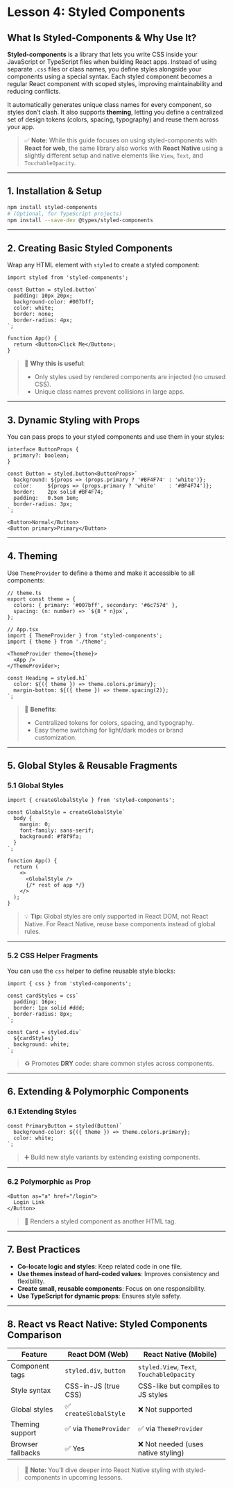 # Lesson 4: Styled Components

## What Is Styled-Components & Why Use It?

**Styled-components** is a library that lets you write CSS inside your JavaScript or TypeScript files when building React apps. Instead of using separate `.css` files or class names, you define styles alongside your components using a special syntax. Each styled component becomes a regular React component with scoped styles, improving maintainability and reducing conflicts.

It automatically generates unique class names for every component, so styles don’t clash. It also supports **theming**, letting you define a centralized set of design tokens (colors, spacing, typography) and reuse them across your app.

> ✅ **Note:** While this guide focuses on using styled-components with **React for web**, the same library also works with **React Native** using a slightly different setup and native elements like `View`, `Text`, and `TouchableOpacity`.

---

## 1. Installation & Setup

```bash
npm install styled-components
# (Optional, for TypeScript projects)
npm install --save-dev @types/styled-components
```

---

## 2. Creating Basic Styled Components

Wrap any HTML element with `styled` to create a styled component:

```tsx
import styled from 'styled-components';

const Button = styled.button`
  padding: 10px 20px;
  background-color: #007bff;
  color: white;
  border: none;
  border-radius: 4px;
`;
```

```tsx
function App() {
  return <Button>Click Me</Button>;
}
```

> 🎯 **Why this is useful**:
>
> * Only styles used by rendered components are injected (no unused CSS).
> * Unique class names prevent collisions in large apps.

---

## 3. Dynamic Styling with Props

You can pass props to your styled components and use them in your styles:

```tsx
interface ButtonProps {
  primary?: boolean;
}

const Button = styled.button<ButtonProps>`
  background: ${props => (props.primary ? '#BF4F74' : 'white')};
  color:     ${props => (props.primary ? 'white'    : '#BF4F74')};
  border:    2px solid #BF4F74;
  padding:   0.5em 1em;
  border-radius: 3px;
`;
```

```tsx
<Button>Normal</Button>
<Button primary>Primary</Button>
```

---

## 4. Theming

Use `ThemeProvider` to define a theme and make it accessible to all components:

```tsx
// theme.ts
export const theme = {
  colors: { primary: '#007bff', secondary: '#6c757d' },
  spacing: (n: number) => `${8 * n}px`,
};
```

```tsx
// App.tsx
import { ThemeProvider } from 'styled-components';
import { theme } from './theme';

<ThemeProvider theme={theme}>
  <App />
</ThemeProvider>;
```

```tsx
const Heading = styled.h1`
  color: ${({ theme }) => theme.colors.primary};
  margin-bottom: ${({ theme }) => theme.spacing(2)};
`;
```

> 🎨 **Benefits**:
>
> * Centralized tokens for colors, spacing, and typography.
> * Easy theme switching for light/dark modes or brand customization.

---

## 5. Global Styles & Reusable Fragments

### 5.1 Global Styles

```tsx
import { createGlobalStyle } from 'styled-components';

const GlobalStyle = createGlobalStyle`
  body {
    margin: 0;
    font-family: sans-serif;
    background: #f8f9fa;
  }
`;
```

```tsx
function App() {
  return (
    <>
      <GlobalStyle />
      {/* rest of app */}
    </>
  );
}
```

> 💡 **Tip:** Global styles are only supported in React DOM, not React Native. For React Native, reuse base components instead of global rules.

---

### 5.2 CSS Helper Fragments

You can use the `css` helper to define reusable style blocks:

```tsx
import { css } from 'styled-components';

const cardStyles = css`
  padding: 16px;
  border: 1px solid #ddd;
  border-radius: 8px;
`;

const Card = styled.div`
  ${cardStyles}
  background: white;
`;
```

> ♻️ Promotes **DRY** code: share common styles across components.

---

## 6. Extending & Polymorphic Components

### 6.1 Extending Styles

```tsx
const PrimaryButton = styled(Button)`
  background-color: ${({ theme }) => theme.colors.primary};
  color: white;
`;
```

> ➕ Build new style variants by extending existing components.

---

### 6.2 Polymorphic `as` Prop

```tsx
<Button as="a" href="/login">
  Login Link
</Button>
```

> 🔁 Renders a styled component as another HTML tag.

---

## 7. Best Practices

* **Co-locate logic and styles**: Keep related code in one file.
* **Use themes instead of hard-coded values**: Improves consistency and flexibility.
* **Create small, reusable components**: Focus on one responsibility.
* **Use TypeScript for dynamic props**: Ensures style safety.

---

## 8. React vs React Native: Styled Components Comparison

| Feature           | React DOM (Web)        | React Native (Mobile)                     |
| ----------------- | ---------------------- | ----------------------------------------- |
| Component tags    | `styled.div`, `button` | `styled.View`, `Text`, `TouchableOpacity` |
| Style syntax      | CSS-in-JS (true CSS)   | CSS-like but compiles to JS styles        |
| Global styles     | ✅ `createGlobalStyle`  | ❌ Not supported                           |
| Theming support   | ✅ via `ThemeProvider`  | ✅ via `ThemeProvider`                     |
| Browser fallbacks | ✅ Yes                  | ❌ Not needed (uses native styling)        |

> 🧭 **Note:** You’ll dive deeper into React Native styling with styled-components in upcoming lessons.
